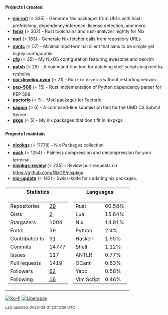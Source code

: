 #### Projects I created

- [**nix-init**](https://github.com/nix-community/nix-init) (⭐ 335) - Generate Nix packages from URLs with hash prefetching, dependency inference, license detection, and more
- [**fenix**](https://github.com/nix-community/fenix) (⭐ 302) - Rust toolchains and rust-analyzer nightly for Nix
- [**nurl**](https://github.com/nix-community/nurl) (⭐ 183) - Generate Nix fetcher calls from repository URLs
- [**mmtc**](https://github.com/figsoda/mmtc) (⭐ 57) - Minimal mpd terminal client that aims to be simple yet highly configurable
- [**cfg**](https://github.com/figsoda/cfg) (⭐ 35) - My NixOS configuration featuring awesome and neovim
- [**patsh**](https://github.com/nix-community/patsh) (⭐ 25) - A command-line tool for patching shell scripts inspired by resholve
- [**nix-develop.nvim**](https://github.com/figsoda/nix-develop.nvim) (⭐ 21) - Run `nix develop` without restarting neovim
- [**pep-508**](https://github.com/figsoda/pep-508) (⭐ 15) - Rust implementation of Python dependency parser for PEP 508
- [**pactorio**](https://github.com/figsoda/pactorio) (⭐ 7) - Mod packager for Factorio
- [**sagoin**](https://github.com/figsoda/sagoin) (⭐ 6) - A command-line submission tool for the UMD CS Submit Server
- [**pkgs**](https://github.com/figsoda/pkgs) (⭐ 5) - My nix packages that don't fit in nixpkgs

#### Projects I maintain

- [**nixpkgs**](https://github.com/nixos/nixpkgs) (⭐ 11778) - Nix Packages collection
- [**ouch**](https://github.com/ouch-org/ouch) (⭐ 1254) - Painless compression and decompression for your terminal
- [**nixpkgs-review**](https://github.com/mic92/nixpkgs-review) (⭐ 235) - Review pull-requests on https://github.com/NixOS/nixpkgs
- [**nix-update**](https://github.com/mic92/nix-update) (⭐ 182) - Swiss-knife for updating nix packages.

<table>
  <tr align="center">
    <td><b>Statistics</b></td>
    <td><b>Languages</b></td>
  </tr>
  <tr valign="top">
    <td><table>
      <tr>
        <td>Repositories</td>
        <td><a href="https://github.com/figsoda?tab=repositories">
          29
        </a></td>
      </tr>
      <tr>
        <td>Gists</td>
        <td><a href="https://gist.github.com/figsoda">
          2
        </a></td>
      </tr>
      <tr>
        <td>Stargazers</td>
        <td>1004</td>
      </tr>
      <tr>
        <td>Forks</td>
        <td>39</td>
      </tr>
      <tr>
        <td>Contributed to</td>
        <td>91</td>
      </tr>
      <tr>
        <td>Commits</td>
        <td>14777</td>
      </tr>
      <tr>
        <td>Issues</td>
        <td>117</td>
      </tr>
      <tr>
        <td>Pull requests</td>
        <td>1419</td>
      </tr>
      <tr>
        <td>Followers</td>
        <td><a href="https://github.com/figsoda?tab=followers">
          62
        </a></td>
      </tr>
      <tr>
        <td>Following</td>
        <td><a href="https://github.com/figsoda?tab=following">
          16
        </a></td>
      </tr>
    </table></td>
    <td><table><tr><td>Rust</td><td>60.58%</td></tr><tr><td>Lua</td><td>15.64%</td></tr><tr><td>Nix</td><td>14.91%</td></tr><tr><td>Python</td><td>2.4%</td></tr><tr><td>Haskell</td><td>1.55%</td></tr><tr><td>Shell</td><td>1.12%</td></tr><tr><td>ANTLR</td><td>0.77%</td></tr><tr><td>OCaml</td><td>0.63%</td></tr><tr><td>Yacc</td><td>0.58%</td></tr><tr><td>Vim Script</td><td>0.46%</td></tr></table></td>
  </tr>
</table>

[![Ko-fi](https://img.shields.io/badge/Ko--fi-figsoda-ff5e5b?style=flat-square&logo=ko-fi)](https://ko-fi.com/figsoda)
[![Liberapay](https://img.shields.io/badge/Liberapay-figsoda-f6c915?style=flat-square&logo=liberapay)](https://liberapay.com/figsoda)

<sub>Last updated: 2023-03-31 23:13:26 UTC</sub>
